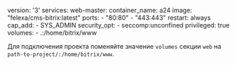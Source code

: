 version: '3'
services:
  web-master:
    container_name: a24
    image: "felexa/cms-bitrix:latest"
    ports:
      - "80:80"
      - "443:443"
    restart: always
    cap_add:
      - SYS_ADMIN
    security_opt:
      - seccomp:unconfined
    privileged: true
   volumes:
     - .:/home/bitrix/www



Для подключения проекта поменяйте значение `volumes` секции `web` на `path-to-project/:/home/bitrix/www`. 
